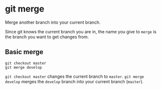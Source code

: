 # git merge

Merge another branch into your current branch.

Since git knows the current branch you are in, the name you give to
`merge` is the branch you want to get changes from.


## Basic merge

	git checkout master
	git merge develop

`git checkout master` changes the current branch to `master`.
`git merge develop` merges the `develop` branch into your current branch
(`master`).
